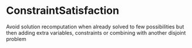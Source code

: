# ConstraintSatisfaction
Avoid solution recomputation when already solved to few possibilities but then adding extra variables, constraints or combining with another disjoint problem
